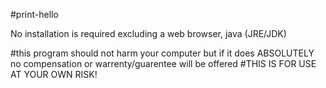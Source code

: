 #print-hello

No installation is required excluding a web browser, java (JRE/JDK)

#this program should not harm your computer but if it does ABSOLUTELY no compensation or warrenty/guarentee will be offered 
#THIS IS FOR USE AT YOUR OWN RISK!
